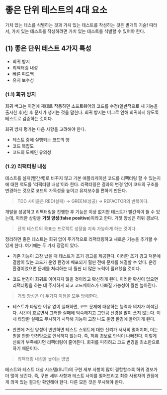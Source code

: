 # 좋은 단위 테스트의 4대 요소

 가치 있는 테스를 식별하는 것과 가치 있는 테스트를 작성하는 것은 별개의 기술! 따라서, 가치 있는 테스트를 작성하려면 가치 있는 테스트를 식별할 수 있어야 한다.

## (1) 좋은 단위 테스트 4가지 특성

* 회귀 방지
* 리팩터링 내성
* 빠른 피드백
* 유지 보수성

### (1.1) 회귀 방지

 회귀 버그는 이전에 제대로 작동하던 소프트웨어의 코드를 수정(일반적으로 새 기능을 출시한 후)한 후 문제가 생기는 것을 말한다. 회귀 방지는 버그로 인해 회귀하지 않도록 테스트로 검증하는 것이다.

회귀 방지 평가는 다음 사항을 고려해야 한다.
* 테스트 중에 실행되는 코드의 양
* 코드 복잡도
* 코드의 도메인 유의성

### (1.2) 리팩터링 내성

 테스트를 실패(빨간색)로 바꾸지 않고 기본 애플리케이션 코드를 리팩터링 할 수 있는지에 대한 척도를 '리팩터링 내성'이라 한다.
 리팩터링은 결과의 변경 없이 코드의 구조를 변경하는 것으로 코드의 가독성을 높이고 유지보수를 편하게 만든다.

> TDD 사이클은 RED(실패) -> GREEN(성공) -> REFACTOR의 반복이다.

개발을 성공하고 리팩터링을 진행한 후 기능은 이상 없지만 테스트가 빨간색이 뜰 수 있는데, 이러한 상황을 **거짓 양성**(**false positive**)이라고 한다. 거짓 양성은 허위 경보다.

> 단위 테스트의 목표는 프로젝트 성장을 지속 가능하게 하는 것이다.

정리하면 좋은 테스트는 회귀 없이 주기적으로 리팩터링하고 새로운 기능을 추가할 수 있게 한다. 여기에는 두 가지 장점이 있다.

* 기존 기능이 고장 났을 때 테스트가 조기 경고를 제공한다. 이러한 조기 경고 덕분에 결함이 있는 코드가 운영 환경에 배포되기 훨씬 전에 문제를 해결할 수 있다. 운영 환경이었으면 문제를 처리하는 데 훨씬 더 많은 노력이 필요했을 것이다.

* 코드 변경이 회귀로 이어지지 않을 것이라고 확신하게 된다. 이러한 확신이 없으면 리팩터링을 하는 데 주저하게 되고 코드베이스가 나빠질 가능성이 훨씬 높아진다.

> 거짓 양성은 이 두가지 이점을 모두 방해한다.

* 테스트가 타당한 이유 없이 실패하면, 코드 문제에 대응하는 능력과 의지가 희석된다. 시간이 흐르면서 그러한 실패에 익숙해지고 그만큼 신경을 많이 쓰지 않는다. 이내 타당한 실패도 무시하기 시작해 기능이 고장 나도 운영 환경에 들어가게 된다.

* 반면에 거짓 양성이 빈번하면 테스트 스위트에 대한 신뢰가 서서히 떨어지며, 더는 믿을 만한 안전망으로 인식하지 않는다. 즉, 허위 경보로 인식이 나빠진다. 이렇게 신뢰가 부족해지면 리팩터링이 줄어든다. 회귀를 피하려고 코드 변경을 최소한으로 하기 때문이다. 

> 리팩터링 내성을 높이는 방법

테스트와 테스트 대상 시스템(SUT)의 구현 세부 사항이 많이 결합할수록 허위 경보가 더 많이 생긴다. 즉, 구현 세부 사항과 테스트 사이를 떨어뜨리고 최종 사용자의 관점에게 의미 있는 결과만 확인해야 한다. 다른 모든 것은 무시해야 한다.


---

